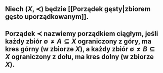 ## Niech $(X,\prec)$ będzie [[Porządek gęsty|zbiorem gęsto uporządkowanym]].
## Porządek $\prec$ nazwiemy **porządkiem ciągłym**, jeśli każdy zbiór $\emptyset\neq{A}\subseteq{X}$ ograniczony z góry, ma kres górny (w zbiorze $X$), a każdy zbiór $\emptyset\neq{B}\subseteq{X}$ ograniczony z dołu, ma kres dolny (w zbiorze $X$).